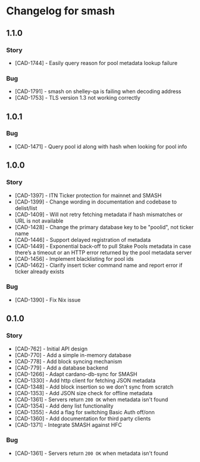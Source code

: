 # Changelog for smash


## 1.1.0

### Story

- [CAD-1744] - Easily query reason for pool metadata lookup failure

### Bug

- [CAD-1791] - smash on shelley-qa is failing when decoding address
- [CAD-1753] - TLS version 1.3 not working correctly


## 1.0.1

### Bug

- [CAD-1471] - Query pool id along with hash when looking for pool info


## 1.0.0

### Story

- [CAD-1397] - ITN Ticker protection for mainnet and SMASH
- [CAD-1399] - Change wording in documentation and codebase to delist/list
- [CAD-1409] - Will not retry fetching metadata if hash mismatches or URL is not available
- [CAD-1428] - Change the primary database key to be "poolid", not ticker name
- [CAD-1446] - Support delayed registration of metadata
- [CAD-1449] - Exponential back-off to pull Stake Pools metadata in case there’s a timeout or an HTTP error returned by the pool metadata server
- [CAD-1456] - Implement blacklisting for pool ids
- [CAD-1462] - Clarify insert ticker command name and report error if ticker already exists

### Bug

- [CAD-1390] - Fix Nix issue


## 0.1.0

### Story

- [CAD-762] - Initial API design
- [CAD-770] - Add a simple in-memory database
- [CAD-778] - Add block syncing mechanism
- [CAD-779] - Add a database backend
- [CAD-1266] - Adapt cardano-db-sync for SMASH
- [CAD-1330] - Add http client for fetching JSON metadata
- [CAD-1348] - Add block insertion so we don't sync from scratch
- [CAD-1353] - Add JSON size check for offline metadata
- [CAD-1361] - Servers return `200 OK` when metadata isn't found
- [CAD-1354] - Add deny list functionality
- [CAD-1355] - Add a flag for switching Basic Auth off/onn
- [CAD-1360] - Add documentation for third party clients
- [CAD-1371] - Integrate SMASH against HFC

### Bug

- [CAD-1361] - Servers return `200 OK` when metadata isn't found

